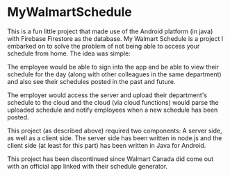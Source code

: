 # MyWalmartSchedule
This is a fun little project that made use of the Android platform (in java) with Firebase Firestore as the database.
My Walmart Schedule is a project I embarked on to solve the problem of not being able to access your schedule from home. The idea was simple: 

The employee would be able to sign into the app and be able to view their schedule for the day (along with other colleagues in the same department) and also see their schedules posted in the past and future.

The employer would access the server and upload their department's schedule to the cloud and the cloud (via cloud functions) would parse the uploaded schedule and notify employees when a new schedule has been posted.

This project (as described above) required two components: A server side, as well as a client side. The server side has been written in node.js and the client side (at least for this part) has been written in Java for Android.

This project has been discontinued since Walmart Canada did come out with an official app linked with their schedule generator.
